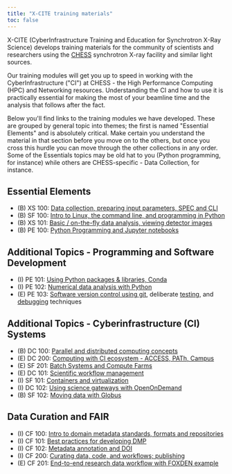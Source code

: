 ```yaml
---
title: "X-CITE training materials"
toc: false
---
```


X-CITE (CyberInfrastructure Training and Education for Synchrotron
X-Ray Science) develops training materials for the community of
scientists and researchers using the [CHESS] synchrotron X-ray
facility and similar light sources.

Our training modules will get you up to speed in working with the
CyberInfrastructure ("CI") at CHESS - the High Performance Computing
(HPC)
and Networking resources. Understanding the CI and how to use it is
practically essential for making the most of your beamline time and
the analysis that follows after the fact.

Below you'll find links to the training modules we have
developed. These are grouped by general topic into themes; the first
is named "Essential Elements" and is absolutely critical. Make certain
you understand the material in that section before you move on to the
others, but once you cross this hurdle you can move through the other
collections in any order. Some of the Essentials topics may be old hat
to you (Python programming, for instance) while others are 
CHESS-specific - Data Collection, for instance.

## Essential Elements

- (B) XS 100: [Data collection, preparing input parameters, SPEC and
  CLI][xs100]
- (B) SF 100: [Intro to Linux, the command line, and programming in Python][sf100]
- (B) XS 101: [Basic / on-the-fly data analysis, viewing detector
  images][xs101]
- (B) PE 100: [Python Programming and Jupyter notebooks][pe100]


## Additional Topics - Programming and Software Development

- (I) PE 101: [Using Python packages & libraries, Conda][pe101]
- (I) PE 102: [Numerical data analysis with Python][pe102]
- (E) PE 103: [Software version control using git][pe103-vcs],
  deliberate [testing][pe103-testing], and [debugging][pe103-debugging] techniques
  
## Additional Topics - Cyberinfrastructure (CI) Systems

- (B) DC 100: [Parallel and distributed computing concepts][dc100]
- (E) DC 200: [Computing with CI ecosystem - ACCESS, PATh, Campus][dc200]
- (E) SF 201: [Batch Systems and Compute Farms][sf201]
- (E) DC 101: [Scientific workflow management][dc101] 
- (I) SF 101: [Containers and virtualization][sf101]
- (I) DC 102: [Using science gateways with OpenOnDemand][dc102]
- (B) SF 102: [Moving data with Globus][sf102]



## Data Curation and FAIR

- (I) CF 100: [Intro to domain metadata standards, formats and repositories][cf100] 
- (I) CF 101: [Best practices for developing DMP][cf101] 
- (I) CF 102: [Metadata annotation and DOI][cf102] 
- (I) CF 200: [Curating data, code, and workflows; publishing][cf200]
- (E) CF 201: [End-to-end research data workflow with FOXDEN example][cf201]
<!-- References -->

[CHESS]: https://www.chess.cornell.edu/

[pe100]: ./theme1/PE100/index.qmd
[pe101]: ./theme1/PE101/index.qmd
[pe102]: ./theme1/PE102/index.qmd
[pe103]: ./theme1/PE103/vcs-testing-debugging.md

[pe103-vcs]: ./theme1/PE103/vcs.qmd
[pe103-testing]: ./theme1/PE103/testing.md
[pe103-debugging]: ./theme1/PE103/debugging.md

[sf100]: ./theme2/SF100/linux-commandline-scripting.md
[sf101]: ./theme2/SF101/containers-and-virtualization.md
[sf102]: ./theme2/SF102/moving-data-with-globus.md
[sf201]: ./theme2/SF201/batch-systems-and-compute-farms.md

[dc100]: ./theme3/DC100/distributed-computing.md
[dc101]: ./theme3/DC101/scientific-workflow-management.md
[dc102]: ./theme3/DC102/using-science-gateways.md
[dc200]: ./theme3/DC200/computing-with-ci-ecosystem.md

[xs100]: ./theme4/XS100/data-collection.md
[xs101]: ./theme4/XS101/data-analysis.md
[xs102]: ./theme4/XS102/large-scale-data-analysis.md
[xs200]: ./theme4/XS200/metadata.md

[cf100]: ./theme5/CF100/domain-metadata-standards.md
[cf101]: ./theme5/CF101/dmp-best-practices.md
[cf102]: ./theme5/CF102/metadata-annotation-and-doi.md
[cf200]: ./theme5/CF200/curating-data.md
[cf201]: ./theme5/CF201/end-to-end-dataflow.md
